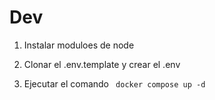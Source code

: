 

# Dev

1. Instalar moduloes de node

2. Clonar el .env.template  y crear el .env

2. Ejecutar el comando ``` docker compose up -d```
